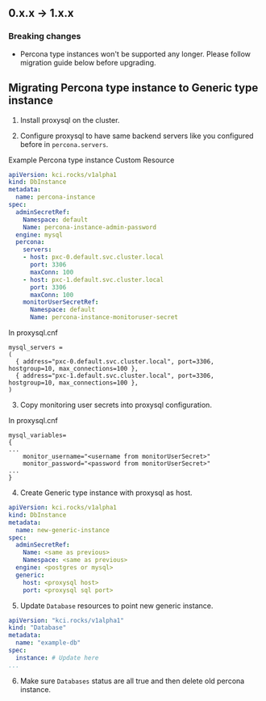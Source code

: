 ## 0.x.x -> 1.x.x

### Breaking changes
* Percona type instances won't be supported any longer. Please follow migration guide below before upgrading.


## Migrating Percona type instance to Generic type instance

1. Install proxysql on the cluster.

2. Configure proxysql to have same backend servers like you configured before in `percona.servers`.

Example Percona type instance Custom Resource

```YAML
apiVersion: kci.rocks/v1alpha1
kind: DbInstance
metadata:
  name: percona-instance
spec:
  adminSecretRef:
    Namespace: default
    Name: percona-instance-admin-password
  engine: mysql
  percona:
    servers:
    - host: pxc-0.default.svc.cluster.local
      port: 3306
      maxConn: 100
    - host: pxc-1.default.svc.cluster.local
      port: 3306
      maxConn: 100
    monitorUserSecretRef:
      Namespace: default
      Name: percona-instance-monitoruser-secret
```
In proxysql.cnf
```
mysql_servers =
(
  { address="pxc-0.default.svc.cluster.local", port=3306, hostgroup=10, max_connections=100 },
  { address="pxc-1.default.svc.cluster.local", port=3306, hostgroup=10, max_connections=100 },
)
```

3. Copy monitoring user secrets into proxysql configuration.

In proxysql.cnf
```
mysql_variables=
{
...
    monitor_username="<username from monitorUserSecret>"
    monitor_password="<password from monitorUserSecret>"
...
}
```

4. Create Generic type instance with proxysql as host.

```YAML
apiVersion: kci.rocks/v1alpha1
kind: DbInstance
metadata:
  name: new-generic-instance
spec:
  adminSecretRef:
    Name: <same as previous>
    Namespace: <same as previous>
  engine: <postgres or mysql>
  generic:
    host: <proxysql host>
    port: <proxysql sql port>
```

5. Update `Database` resources to point new generic instance.

```YAML
apiVersion: "kci.rocks/v1alpha1"
kind: "Database"
metadata:
  name: "example-db"
spec:
  instance: # Update here
...
```

6. Make sure `Databases` status are all true and then delete old percona instance.